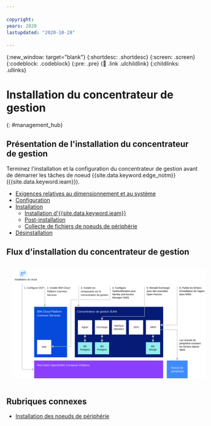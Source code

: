 ```yaml
---

copyright:
years: 2020
lastupdated: "2020-10-28"

---
```


{:new_window: target="blank"}
{:shortdesc: .shortdesc}
{:screen: .screen}
{:codeblock: .codeblock}
{:pre: .pre}
{:child: .link .ulchildlink}
{:childlinks: .ullinks}

# Installation du concentrateur de gestion
{: #management_hub}

## Présentation de l'installation du concentrateur de gestion
Terminez l'installation et la configuration du concentrateur de gestion avant de démarrer les tâches de noeud {{site.data.keyword.edge_notm}} ({{site.data.keyword.ieam}}).

* [Exigences relatives au dimensionnement et au système](cluster_sizing.md)
* [Configuration](configuration.md)
* [Installation](installation.md)
  * [Installation d'{{site.data.keyword.ieam}}](online_installation.md)
  * [Post-installation](post_install.md)
  * [Collecte de fichiers de noeuds de périphérie](gather_files.md)
* [Désinstallation](uninstalling_hub.md)

## Flux d'installation du concentrateur de gestion

<img src="../images/edge/06_IEAM_management_hub_install.svg" style="margin: 3%" alt="Présentation de l'installation du concentrateur de gestion">

## Rubriques connexes

* [Installation des noeuds de périphérie](../installing/installing_edge_nodes.md)
